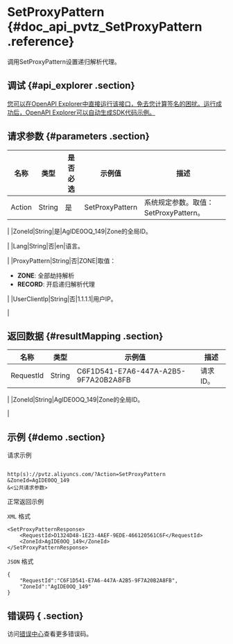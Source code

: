 # SetProxyPattern {#doc_api_pvtz_SetProxyPattern .reference}

调用SetProxyPattern设置递归解析代理。

## 调试 {#api_explorer .section}

[您可以在OpenAPI Explorer中直接运行该接口，免去您计算签名的困扰。运行成功后，OpenAPI Explorer可以自动生成SDK代码示例。](https://api.aliyun.com/#product=pvtz&api=SetProxyPattern&type=RPC&version=2018-01-01)

## 请求参数 {#parameters .section}

|名称|类型|是否必选|示例值|描述|
|--|--|----|---|--|
|Action|String|是|SetProxyPattern|系统规定参数。取值：SetProxyPattern。

 |
|ZoneId|String|是|AgIDE0OQ\_149|Zone的全局ID。

 |
|Lang|String|否|en|语言。

 |
|ProxyPattern|String|否|ZONE|取值：

 -   **ZONE**: 全部劫持解析
-   **RECORD**: 开启递归解析代理

 |
|UserClientIp|String|否|1.1.1.1|用户IP。

 |

## 返回数据 {#resultMapping .section}

|名称|类型|示例值|描述|
|--|--|---|--|
|RequestId|String|C6F1D541-E7A6-447A-A2B5-9F7A20B2A8FB|请求ID。

 |
|ZoneId|String|AgIDE0OQ\_149|Zone的全局ID。

 |

## 示例 {#demo .section}

请求示例

``` {#request_demo}

http(s)://pvtz.aliyuncs.com/?Action=SetProxyPattern
&ZoneId=AgIDE0OQ_149
&<公共请求参数>

```

正常返回示例

`XML` 格式

``` {#xml_return_success_demo}
<SetProxyPatternResponse>
    <RequestId>D1324D48-1E23-4AEF-9EDE-466120561C6F</RequestId>
    <ZoneId>AgIDE0OQ_149</ZoneId>
</SetProxyPatternResponse>
```

`JSON` 格式

``` {#json_return_success_demo}
{
	"RequestId":"C6F1D541-E7A6-447A-A2B5-9F7A20B2A8FB",
	"ZoneId":"AgIDE0OQ_149"
}
```

## 错误码 { .section}

访问[错误中心](https://error-center.aliyun.com/status/product/pvtz)查看更多错误码。

